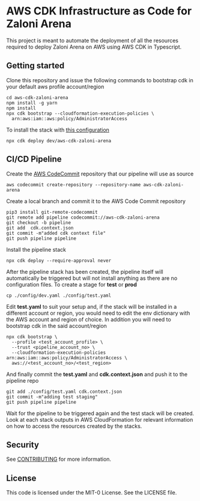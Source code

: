 # AWS CDK Infrastructure as Code for Zaloni Arena

This project is meant to automate the deployment of all the resources required 
to deploy Zaloni Arena on AWS using AWS CDK in Typescript.

## Getting started

Clone this repository and issue the following commands to bootstrap cdk in your
default aws profile account/region

```console
cd aws-cdk-zaloni-arena
npm install -g yarn
npm install
npx cdk bootstrap --cloudformation-execution-policies \
  arn:aws:iam::aws:policy/AdministratorAccess
```

To install the stack with [this configuration](./config/dev.yaml)

```console
npx cdk deploy dev/aws-cdk-zaloni-arena
```

## CI/CD Pipeline


Create the [AWS CodeCommit](https://aws.amazon.com/codecommit) repository that 
our pipeline will use as source

```console
aws codecommit create-repository --repository-name aws-cdk-zaloni-arena
```

Create a local branch and commit it to the AWS Code Commit repository

```console
pip3 install git-remote-codecommit
git remote add pipeline codecommit://aws-cdk-zaloni-arena
git checkout -b pipeline
git add  cdk.context.json
git commit -m"added cdk context file"
git push pipeline pipeline 
```

Install the pipeline stack

```console
npx cdk deploy --require-approval never
```

After the pipeline stack has been created, the pipeline itself will automatically 
be triggered but will not install anything as there are no configuration files.
To create a stage for **test** or **prod**

```console
cp ./config/dev.yaml ./config/test.yaml
```
Edit **test.yaml** to suit your setup and, if the stack will be installed in a 
different account or region, you would need to edit the env dictionary with the 
AWS account and region of choice.
In addition you will need to bootstrap cdk in the said account/region

```console
npx cdk bootstrap \
  --profile <test_account_profile> \
  --trust <pipeline_account_no> \
  --cloudformation-execution-policies arn:aws:iam::aws:policy/AdministratorAccess \
  aws://<test_account_no>/<test_region> 
```

And finally commit the **test.yaml** and **cdk.context.json** and push it to the 
pipeline repo

```console
git add ./config/test.yaml cdk.context.json
git commit -m"adding test staging"
git push pipeline pipeline 
```

Wait for the pipeline to be triggered again and the test stack will be created.
Look at each stack outputs in AWS CloudFormation for relevant 
information on how to access the resources created by the stacks.

## Security

See [CONTRIBUTING](CONTRIBUTING.md#security-issue-notifications) for more 
information.

## License

This code is licensed under the MIT-0 License. See the LICENSE file.

